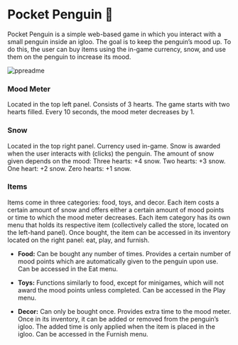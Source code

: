 # Pocket Penguin :penguin:

Pocket Penguin is a simple web-based game in which you interact with a small penguin inside an igloo. The goal is to keep the penguin’s mood up. To do this, the user can buy items using the in-game currency, snow, and use them on the penguin to increase its mood.

![ppreadme](https://github.com/user-attachments/assets/425ca2b0-609a-4169-915c-d9798243eff7)

### Mood Meter
Located in the top left panel. Consists of 3 hearts. The game starts with two hearts filled. Every 10 seconds, the mood meter decreases by 1.

### Snow
Located in the top right panel. Currency used in-game. Snow is awarded when the user interacts with (clicks) the penguin. The amount of snow given depends on the mood:
Three hearts: +4 snow.
Two hearts: +3 snow.
One heart: +2 snow.
Zero hearts: +1 snow.

### Items
Items come in three categories: food, toys, and decor. Each item costs a certain amount of snow and offers either a certain amount of mood points or time to which the mood meter decreases. Each item category has its own menu that holds its respective item (collectively called the store, located on the left-hand panel). Once bought, the item can be accessed in its inventory located on the right panel: eat, play, and furnish.

* **Food:**  Can be bought any number of times. Provides a certain number of mood points which are automatically given to the penguin upon use. Can be accessed in the Eat menu.

* **Toys:** Functions similarly to food, except for minigames, which will not award the mood points unless completed. Can be accessed in the Play menu.

* **Decor:** Can only be bought once. Provides extra time to the mood meter. Once in its inventory, it can be added or removed from the penguin’s igloo. The added time is only applied when the item is placed in the igloo. Can be accessed in the Furnish menu.
